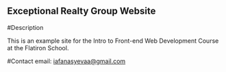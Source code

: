 Exceptional Realty Group Website
---

#Description

This is an example site for the Intro to Front-end Web Development Course at the Flatiron School.

#Contact
email: iafanasyevaa@gmail.com
